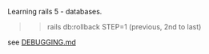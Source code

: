 Learning rails 5 - databases.

>> rails db:rollback STEP=1 (previous, 2nd to last)


see [DEBUGGING.md](./DEBUGGING.md)